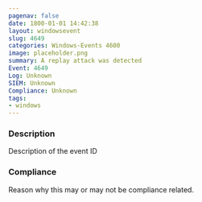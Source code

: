 ```yaml
---
pagenav: false
date: 1800-01-01 14:42:38
layout: windowsevent
slug: 4649
categories: Windows-Events 4600
image: placeholder.png
summary: A replay attack was detected
Event: 4649
Log: Unknown
SIEM: Unknown
Compliance: Unknown
tags:
- windows
---
```


### Description

Description of the event ID

### Compliance

Reason why this may or may not be compliance related.

